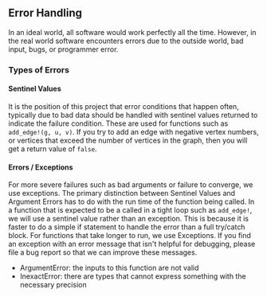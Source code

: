 ## Error Handling

In an ideal world, all software would work perfectly all the time. However, in
the real world software encounters errors due to the outside world, bad input, bugs, or
programmer error.

### Types of Errors

#### Sentinel Values
It is the position of this project that error conditions that happen often,
typically due to bad data should be handled with sentinel values returned to
indicate the failure condition. These are used for functions such as
`add_edge!(g, u, v)`. If you try to add an edge with negative vertex numbers, or
vertices that exceed the number of vertices in the graph, then you will get a
return value of `false`.

#### Errors / Exceptions

For more severe failures such as bad arguments or failure to converge, we use
exceptions. The primary distinction between Sentinel Values and Argument Errors
has to do with the run time of the function being called. In a function that is
expected to be a called in a tight loop such as `add_edge!`, we will use a
sentinel value rather than an exception. This is because it is faster to do a
simple if statement to handle the error than a full try/catch block. For
functions that take longer to run, we use Exceptions. If you find an exception
with an error message that isn't helpful for debugging, please file a bug
report so that we can improve these messages.

- ArgumentError: the inputs to this function are not valid
- InexactError: there are types that cannot express something with the necessary
  precision
